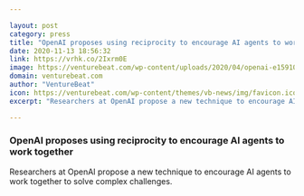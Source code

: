 ```yaml
---

layout: post
category: press
title: "OpenAI proposes using reciprocity to encourage AI agents to work together"
date: 2020-11-13 18:56:32
link: https://vrhk.co/2Ixrm0E
image: https://venturebeat.com/wp-content/uploads/2020/04/openai-e1591041162109.jpg?w=1200&strip=all
domain: venturebeat.com
author: "VentureBeat"
icon: https://venturebeat.com/wp-content/themes/vb-news/img/favicon.ico
excerpt: "Researchers at OpenAI propose a new technique to encourage AI agents to work together to solve complex challenges."

---
```


### OpenAI proposes using reciprocity to encourage AI agents to work together

Researchers at OpenAI propose a new technique to encourage AI agents to work together to solve complex challenges.